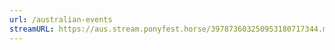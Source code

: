 ```yaml
---
url: /australian-events
streamURL: https://aus.stream.ponyfest.horse/397873603250953180717344.m3u8
---
```

